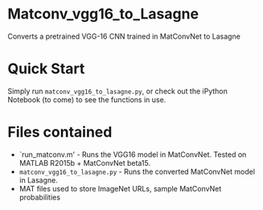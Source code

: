 # Matconv_vgg16_to_Lasagne
Converts a pretrained VGG-16 CNN trained in MatConvNet to Lasagne

# Quick Start
Simply run `matconv_vgg16_to_lasagne.py`, or check out the iPython Notebook (to come) to see the functions in use.

# Files contained
+ `run_matconv.m' - Runs the VGG16 model in MatConvNet. Tested on MATLAB R2015b + MatConvNet beta15. 
+ `matconv_vgg16_to_lasagne.py` - Runs the converted MatConvNet model in Lasagne. 
+ MAT files used to store ImageNet URLs, sample MatConvNet probabilities
